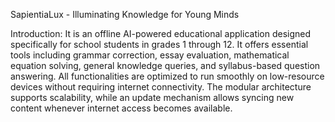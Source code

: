 SapientiaLux - Illuminating Knowledge for Young Minds

Introduction: 
              It is an offline AI-powered educational application designed specifically for school students in grades 1 through 12.
              It offers essential tools including grammar correction, essay evaluation, mathematical equation solving, general knowledge queries, and syllabus-based question answering.
               All functionalities are optimized to run smoothly on low-resource devices without requiring internet connectivity.
               The modular architecture supports scalability, while an update mechanism allows syncing new content whenever internet access becomes available.
